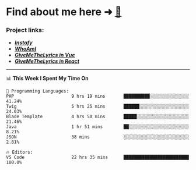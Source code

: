 # Find about me here ➜ [🧑](https://pauabella.dev)

### Project links:
- ***[Instafy](https://instafy.me)***
- ***[WhoAmI](https://pauabella.dev)***
- ***[GiveMeTheLyrics in Vue](https://lyrics.pauabella.dev)***
- ***[GiveMeTheLyrics in React](https://pauabella.dev/GiveMeTheLyrics)***

---
<!--START_SECTION:waka-->
📊 **This Week I Spent My Time On** 

```text
💬 Programming Languages: 
PHP                      9 hrs 19 mins       ██████████░░░░░░░░░░░░░░░   41.24% 
Twig                     5 hrs 25 mins       ██████░░░░░░░░░░░░░░░░░░░   24.03% 
Blade Template           4 hrs 50 mins       █████░░░░░░░░░░░░░░░░░░░░   21.46% 
Java                     1 hr 51 mins        ██░░░░░░░░░░░░░░░░░░░░░░░   8.21% 
JSON                     38 mins             ░░░░░░░░░░░░░░░░░░░░░░░░░   2.81%

🔥 Editors: 
VS Code                  22 hrs 35 mins      █████████████████████████   100.0%

```


<!--END_SECTION:waka-->
